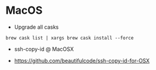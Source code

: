 # MacOS
* Upgrade all casks
```
brew cask list | xargs brew cask install --force
```

* ssh-copy-id @ MacOSX
 - https://github.com/beautifulcode/ssh-copy-id-for-OSX